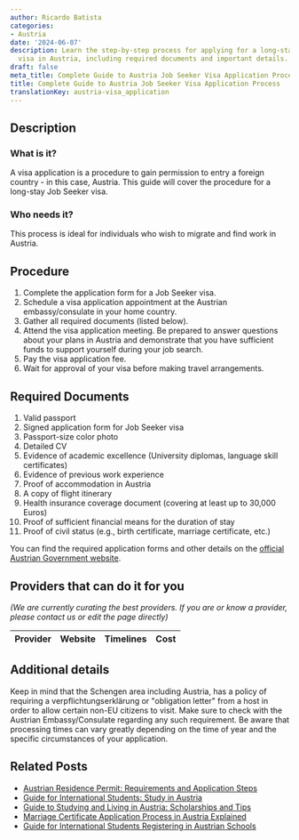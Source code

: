 ```yaml
---
author: Ricardo Batista
categories:
- Austria
date: '2024-06-07'
description: Learn the step-by-step process for applying for a long-stay Job Seeker
  visa in Austria, including required documents and important details.
draft: false
meta_title: Complete Guide to Austria Job Seeker Visa Application Process
title: Complete Guide to Austria Job Seeker Visa Application Process
translationKey: austria-visa_application
---
```


## Description
### What is it?
A visa application is a procedure to gain permission to entry a foreign country - in this case, Austria. This guide will cover the procedure for a long-stay Job Seeker visa.

### Who needs it?
This process is ideal for individuals who wish to migrate and find work in Austria. 

## Procedure
1. Complete the application form for a Job Seeker visa. 
2. Schedule a visa application appointment at the Austrian embassy/consulate in your home country.
3. Gather all required documents (listed below).
4. Attend the visa application meeting. Be prepared to answer questions about your plans in Austria and demonstrate that you have sufficient funds to support yourself during your job search.
5. Pay the visa application fee.
6. Wait for approval of your visa before making travel arrangements.

## Required Documents
1. Valid passport
2. Signed application form for Job Seeker visa
3. Passport-size color photo
4. Detailed CV
5. Evidence of academic excellence (University diplomas, language skill certificates)
6. Evidence of previous work experience
7. Proof of accommodation in Austria
8. A copy of flight itinerary 
9. Health insurance coverage document (covering at least up to 30,000 Euros)
10. Proof of sufficient financial means for the duration of stay
11. Proof of civil status (e.g., birth certificate, marriage certificate, etc.)

You can find the required application forms and other details on the [official Austrian Government website](https://www.bmeia.gv.at/en/travel-stay/entry-and-residence-in-austria/entry-and-visa/visa/).

## Providers that can do it for you

_(We are currently curating the best providers. If you are or know a provider, please contact us or edit the page directly)_

| Provider        |     Website     |     Timelines    |       Cost      |
| --------------- | --------------- |  :-------------: | :-------------: |

## Additional details
Keep in mind that the Schengen area including Austria, has a policy of requiring a verpflichtungserklärung or "obligation letter" from a host in order to allow certain non-EU citizens to visit. Make sure to check with the Austrian Embassy/Consulate regarding any such requirement. Be aware that processing times can vary greatly depending on the time of year and the specific circumstances of your application.



## Related Posts

- [Austrian Residence Permit: Requirements and Application Steps](https://tramitit.com/guides/austria/residence_permit_application/)
- [Guide for International Students: Study in Austria](https://tramitit.com/guides/austria/university_registration/)
- [Guide to Studying and Living in Austria: Scholarships and Tips](https://tramitit.com/guides/austria/support_for_students/)
- [Marriage Certificate Application Process in Austria Explained](https://tramitit.com/guides/austria/marriage_certificate_application/)
- [Guide for International Students Registering in Austrian Schools](https://tramitit.com/guides/austria/school_registration/)
